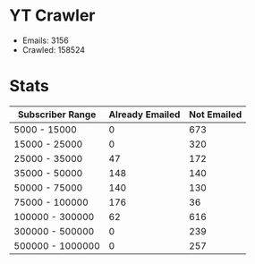 # YT Crawler
- Emails: 3156
- Crawled: 158524

# Stats
| Subscriber Range  | Already Emailed | Not Emailed |
|-------|-------|-------|
| 5000 - 15000 | 0 | 673 |
| 15000 - 25000 | 0 | 320 |
| 25000 - 35000 | 47 | 172 |
| 35000 - 50000 | 148 | 140 |
| 50000 - 75000 | 140 | 130 |
| 75000 - 100000 | 176 | 36 |
| 100000 - 300000 | 62 | 616 |
| 300000 - 500000 | 0 | 239 |
| 500000 - 1000000 | 0 | 257 |
